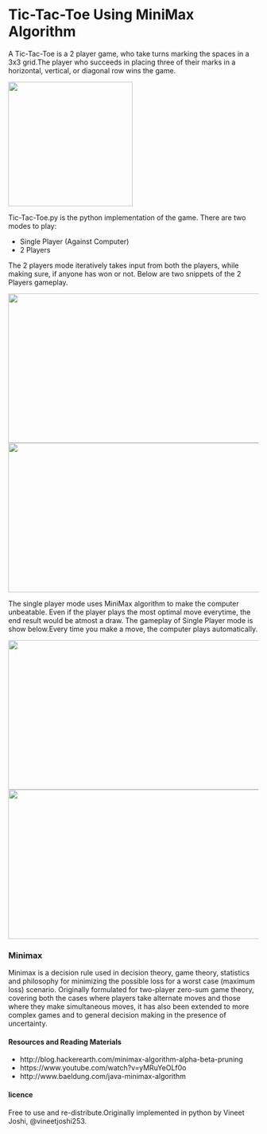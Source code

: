 # Tic-Tac-Toe Using MiniMax Algorithm
A Tic-Tac-Toe is a 2 player game, who take turns marking the spaces in a 3x3 grid.The player who succeeds in placing three of their marks in a horizontal, vertical, or diagonal row wins the game.

<img align="center" width="250" height="250" src="http://i1079.photobucket.com/albums/w508/vineetjoshi253/2000px-Tic_tac_toe.svg_zps3arf8wkq.png">

Tic-Tac-Toe.py is the python implementation of the game. 
There are two modes to play:
<ul>
 <li>Single Player (Against Computer)</li>
 <li>2 Players</li>
</ul>

The 2 players mode iteratively takes input from both the players, while making sure, if anyone has won or not. Below are two snippets of the 2 Players gameplay. 

<img align="center" width="700" height="300" src="http://i1079.photobucket.com/albums/w508/vineetjoshi253/4_zpspvuohswh.png">

<img align="center" width="700" height="300" src="http://i1079.photobucket.com/albums/w508/vineetjoshi253/5_zps9cwajtnw.png">

The single player mode uses MiniMax algorithm to make the computer unbeatable. Even if the player plays the most optimal move everytime, the end result would be atmost a draw. 
The gameplay of Single Player mode is show below.Every time you make a move, the computer plays automatically. 

<img align="center" width="700" height="300" src="http://u.cubeupload.com/vineetjoshi253/4.png">
<img align="center" width="700" height="300" src="http://i1079.photobucket.com/albums/w508/vineetjoshi253/5_zpsoxts2noj.png">

</hr>

<h3>Minimax</h3>
Minimax is a decision rule used in decision theory, game theory, statistics and philosophy for minimizing the possible loss for a worst case (maximum loss) scenario. Originally formulated for two-player zero-sum game theory, covering both the cases where players take alternate moves and those where they make simultaneous moves, it has also been extended to more complex games and to general decision making in the presence of uncertainty.

<h4>Resources and Reading Materials</h4>
<ul>
  <li>http://blog.hackerearth.com/minimax-algorithm-alpha-beta-pruning</li>
  <li>https://www.youtube.com/watch?v=yMRuYeOLf0o</li>
  <li>http://www.baeldung.com/java-minimax-algorithm</li>
 </ul>

<h4>licence</h4>
Free to use and re-distribute.Originally implemented in python by Vineet Joshi, @vineetjoshi253.
